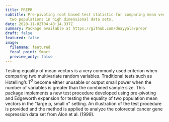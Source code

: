 ```yaml
---
title: PREPR
subtitle: Pre-pivoting root based test statistic for comparing mean vectors of
  two populations in high dimensional data sets.
date: 2020-11-02T04:48:14.337Z
summary: Package available at https://github.com/dnayyala/prepr
draft: false
featured: false
image:
  filename: featured
  focal_point: Smart
  preview_only: false
---
```

Testing equality of mean vectors is a very commonly used criterion when comparing two multivariate random variables. Traditional tests such as Hotelling’s $T^2$ become either unusable or output small power when the number of variables is greater than the combined sample size. This package implements a new test procedure developed using pre-pivoting and Edgeworth expansion for testing the equality of two population mean vectors in the "large p, small n" setting. An illustration of the test procedure is provided and the method is applied to analyze the colorectal cancer gene expression data set from Alon et al. (1999).